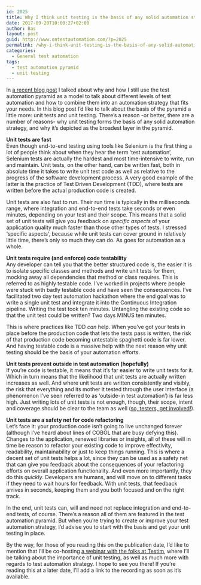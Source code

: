 ```yaml
---
id: 2025
title: Why I think unit testing is the basis of any solid automation strategy
date: 2017-09-20T10:00:27+02:00
author: Bas
layout: post
guid: http://www.ontestautomation.com/?p=2025
permalink: /why-i-think-unit-testing-is-the-basis-of-any-solid-automation-strategy/
categories:
  - General test automation
tags:
  - test automation pyramid
  - unit testing
---
```

In <a href="https://www.ontestautomation.com/why-and-how-i-still-use-the-test-automation-pyramid/" target="_blank">a recent blog post</a> I talked about why and how I still use the test automation pyramid as a model to talk about different levels of test automation and how to combine them into an automation strategy that fits your needs. In this blog post I&#8217;d like to talk about the basis of the pyramid a little more: unit tests and unit testing. There&#8217;s a reason -or better, there are a number of reasons- why unit testing forms the basis of any solid automation strategy, and why it&#8217;s depicted as the broadest layer in the pyramid.

**Unit tests are fast**  
Even though end-to-end testing using tools like Selenium is the first thing a lot of people think about when they hear the term &#8216;test automation&#8217;, Selenium tests are actually the hardest and most time-intensive to write, run and maintain. Unit tests, on the other hand, can be written fast, both in absolute time it takes to write unit test code as well as relative to the progress of the software development process. A very good example of the latter is the practice of Test Driven Development (TDD), where tests are written before the actual production code is created.

Unit tests are also fast to run. Their run time is typically in the milliseconds range, where integration and end-to-end tests take seconds or even minutes, depending on your test and their scope. This means that a solid set of unit tests will give you feedback on _specific aspects_ of your application quality much faster than those other types of tests. I stressed &#8216;specific aspects&#8217;, because while unit tests can cover ground in relatively little time, there&#8217;s only so much they can do. As goes for automation as a whole.

**Unit tests require (and enforce) code testability**  
Any developer can tell you that the better structured code is, the easier it is to isolate specific classes and methods and write unit tests for them, mocking away all dependencies that method or class requires. This is referred to as highly testable code. I&#8217;ve worked in projects where people were stuck with badly testable code and have seen the consequences. I&#8217;ve facilitated two day test automation hackathon where the end goal was to write a single unit test and integrate it into the Continuous Integration pipeline. Writing the test took ten minutes. Untangling the existing code so that the unit test could be written? Two days MINUS ten minutes.

This is where practices like TDD _can_ help. When you&#8217;ve got your tests in place before the production code that lets the tests pass is written, the risk of that production code becoming untestable spaghetti code is far lower. And having testable code is a massive help with the next reason why unit testing should be the basis of your automation efforts.

**Unit tests prevent outside in test automation (hopefully)**  
If you&#8217;re code is testable, it means that it&#8217;s far easier to write unit tests for it. Which in turn means that the likelihood that unit tests are actually written increases as well. And where unit tests are written consistently and visibly, the risk that everything and its mother it tested through the user interface (a phenomenon I&#8217;ve seen referred to as &#8216;outside-in test automation&#8217;) is far less high. Just writing lots of unit tests is not enough, though, their scope, intent and coverage should be clear to the team as well (<a href="https://www.ontestautomation.com/on-crossing-the-bridge-into-unit-testing-land/" target="_blank">so, testers, get involved!</a>).

**Unit tests are a safety net for code refactoring**  
Let&#8217;s face it: your production code isn&#8217;t going to live unchanged forever (although I&#8217;ve heard about lines of COBOL that are busy defying this). Changes to the application, renewed libraries or insights, all of these will in time be reason to refactor your existing code to improve effectivity, readability, maintainability or just to keep things running. This is where a decent set of unit tests helps a lot, since they can be used as a safety net that can give you feedback about the consequences of your refactoring efforts on overall application functionality. And even more importantly, they do this _quickly_. Developers are humans, and will move on to different tasks if they need to wait hours for feedback. With unit tests, that feedback arrives in seconds, keeping them and you both focused and on the right track.

In the end, unit tests can, will and need not replace integration and end-to-end tests, of course. There&#8217;s a reason all of them are featured in the test automation pyramid. But when you&#8217;re trying to create or improve your test automation strategy, I&#8217;d advise you to start with the basis and get your unit testing in place.

By the way, for those of you reading this on the publication date, I&#8217;d like to mention that I&#8217;ll be co-hosting <a href="https://blog.testim.io/webinar-cracking-your-test-automation-code-your-path-to-cicd/" target="_blank">a webinar with the folks at Testim</a>, where I&#8217;ll be talking about the importance of unit testing, as well as much more with regards to test automation strategy. I hope to see you there! If you&#8217;re reading this at a later date, I&#8217;ll add a link to the recording as soon as it&#8217;s available.